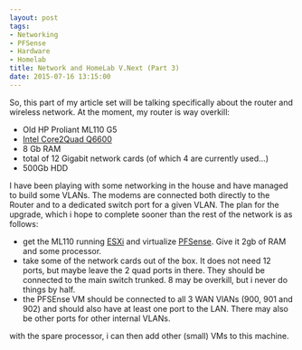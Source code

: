 ```yaml
---
layout: post
tags:
- Networking
- PFSense
- Hardware
- Homelab
title: Network and HomeLab V.Next (Part 3)
date: 2015-07-16 13:15:00
---
```

So, this part of my article set will be talking specifically about the router and wireless network. At the moment, my router is way overkill:

* Old HP Proliant ML110 G5
* [Intel Core2Quad Q6600][1]
* 8 Gb RAM
* total of 12 Gigabit network cards (of which 4 are currently used...)
* 500Gb HDD

I have been playing with some networking in the house and have managed to build some VLANs. The modems are connected both directly to the Router 
and to a dedicated switch port for a given VLAN. The plan for the upgrade, which i hope to complete sooner than the rest of the network is as 
follows:

* get the ML110 running [ESXi][3] and virtualize [PFSense][2]. Give it 2gb of RAM and some processor.
* take some of the network cards out of the box. It does not need 12 ports, but maybe leave the 2 quad ports in there. They should be connected 
to the main switch trunked. 8 may be overkill, but i never do things by half.
* the PFSEnse VM should be connected to all 3 WAN VlANs (900, 901 and 902) and should also have at least one port to the LAN. There may also be 
other ports for other internal VLANs. 

with the spare processor, i can then add other (small) VMs to this machine.


[1]:http://ark.intel.com/products/29765/Intel-Core2-Quad-Processor-Q6600-8M-Cache-2_40-GHz-1066-MHz-FSB?q=Q6600
[2]:http://www.pfsensr.org
[3]:https://www.vmware.com/products/vsphere-hypervisor
